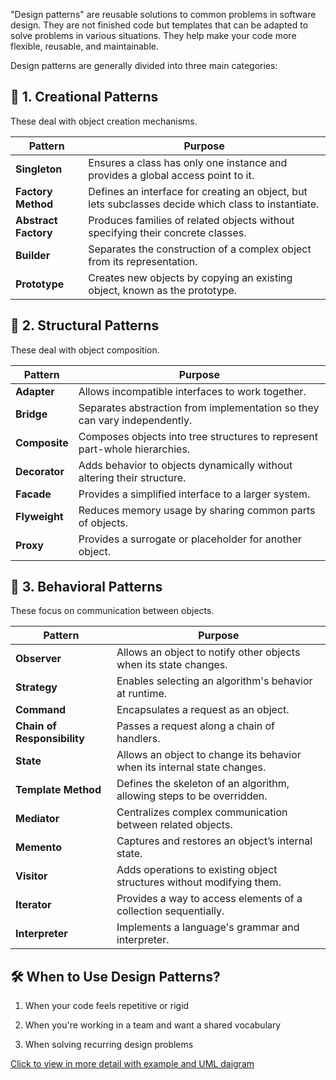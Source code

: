 "Design patterns" are reusable solutions to common problems in software design. They are not finished code but templates that can be adapted to solve problems in various situations. They help make your code more flexible, reusable, and maintainable.

Design patterns are generally divided into three main categories:


🔸 1. Creational Patterns
---------

These deal with object creation mechanisms.

| Pattern              | Purpose                                                                                             |
| -------------------- | --------------------------------------------------------------------------------------------------- |
| **Singleton**        | Ensures a class has only one instance and provides a global access point to it.                     |
| **Factory Method**   | Defines an interface for creating an object, but lets subclasses decide which class to instantiate. |
| **Abstract Factory** | Produces families of related objects without specifying their concrete classes.                     |
| **Builder**          | Separates the construction of a complex object from its representation.                             |
| **Prototype**        | Creates new objects by copying an existing object, known as the prototype.                          |



🔸 2. Structural Patterns
---------

These deal with object composition.

| Pattern       | Purpose                                                                    |
| ------------- | -------------------------------------------------------------------------- |
| **Adapter**   | Allows incompatible interfaces to work together.                           |
| **Bridge**    | Separates abstraction from implementation so they can vary independently.  |
| **Composite** | Composes objects into tree structures to represent part-whole hierarchies. |
| **Decorator** | Adds behavior to objects dynamically without altering their structure.     |
| **Facade**    | Provides a simplified interface to a larger system.                        |
| **Flyweight** | Reduces memory usage by sharing common parts of objects.                   |
| **Proxy**     | Provides a surrogate or placeholder for another object.                    |


🔹 3. Behavioral Patterns
---------

These focus on communication between objects.

| Pattern                     | Purpose                                                                  |
| --------------------------- | ------------------------------------------------------------------------ |
| **Observer**                | Allows an object to notify other objects when its state changes.         |
| **Strategy**                | Enables selecting an algorithm's behavior at runtime.                    |
| **Command**                 | Encapsulates a request as an object.                                     |
| **Chain of Responsibility** | Passes a request along a chain of handlers.                              |
| **State**                   | Allows an object to change its behavior when its internal state changes. |
| **Template Method**         | Defines the skeleton of an algorithm, allowing steps to be overridden.   |
| **Mediator**                | Centralizes complex communication between related objects.               |
| **Memento**                 | Captures and restores an object’s internal state.                        |
| **Visitor**                 | Adds operations to existing object structures without modifying them.    |
| **Iterator**                | Provides a way to access elements of a collection sequentially.          |
| **Interpreter**             | Implements a language's grammar and interpreter.                         |



🛠️ When to Use Design Patterns?
------------------

1. When your code feels repetitive or rigid

2. When you're working in a team and want a shared vocabulary

3. When solving recurring design problems

[Click to view in more detail with example and UML daigram](details.md)
